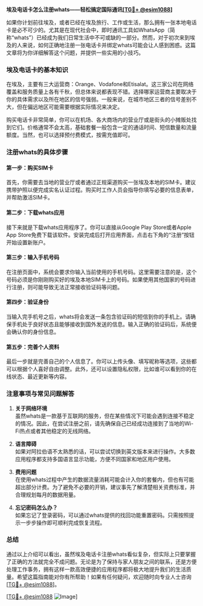 **埃及电话卡怎么注册whats——轻松搞定国际通讯[[TG💪+ @esim1088](https://t.me/s/esim1088)]**

如果你计划前往埃及，或者已经在埃及旅行、工作或生活，那么拥有一张本地电话卡是必不可少的。尤其是在现代社会中，即时通讯工具如WhatsApp（简称“whats”）已经成为我们日常生活中不可或缺的一部分。然而，对于初次来到埃及的人来说，如何正确地注册一张电话卡并绑定whats可能会让人感到困惑。这篇文章将为你详细解答这个问题，并提供一些实用的小技巧。

### 埃及电话卡的基本知识

在埃及，主要有三大运营商：Orange、Vodafone和Etisalat。这三家公司在网络覆盖和服务质量上各有千秋，但总体来说都表现不错。选择哪家运营商主要取决于你的具体需求以及所在地区的信号强弱。一般来说，在城市地区三者的信号差别不大，但在偏远地区可能需要根据实际情况来决定。

购买电话卡非常简单，你可以在机场、各大商场内的营业厅或是街头的小摊贩处找到它们。价格通常不会太高，基础套餐一般包含一定的通话时间、短信数量和流量额度。当然，也可以选择预付费模式，按需充值即可。

### 注册whats的具体步骤

#### 第一步：购买SIM卡
首先，你需要去当地的营业厅或者通过正规渠道购买一张埃及本地的SIM卡。建议携带护照以便完成实名认证过程。购买时工作人员会指导你填写必要的信息表单，并帮助激活SIM卡。

#### 第二步：下载whats应用
接下来就是下载whats应用程序了。你可以直接从Google Play Store或者Apple App Store免费下载该软件。安装完成后打开应用界面，点击右下角的“注册”按钮开始设置新账户。

#### 第三步：输入手机号码
在注册页面中，系统会要求你输入当前使用的手机号码。这里需要注意的是，这个号码必须是你刚刚购买好的埃及本地SIM卡上的号码。如果使用其他国家的号码进行注册，则可能导致无法正常接收验证码等问题。

#### 第四步：验证身份
当输入完手机号之后，whats将会发送一条包含验证码的短信到你的手机上。请确保手机处于良好状态且能够接收到国外发送的信息。输入正确的验证码后，系统便会确认你的身份信息。

#### 第五步：完善个人资料
最后一步就是完善自己的个人信息了。你可以上传头像、填写昵称等选项，这些都可以根据个人喜好自由调整。此外，还可以设置隐私权限，比如谁可以看到你的在线状态、最近更新等内容。

### 注意事项与常见问题解答

1. **关于网络环境**  
   虽然whats是一款基于互联网的服务，但在某些情况下可能会遇到连接不稳定的情况。因此，在尝试注册之前，请先确保自己已经成功连接到了当地的Wi-Fi热点或者其他稳定的无线网络。

2. **语言障碍**  
   如果对阿拉伯语不太熟悉的话，可以尝试切换到英文版本来进行操作。大多数应用程序都支持多国语言显示功能，方便不同国家和地区用户使用。

3. **费用问题**  
   在使用whats过程中产生的数据流量消耗可能会计入你的套餐内，但也有可能超出部分计费。为了避免不必要的开销，建议事先了解清楚相关资费标准，并合理规划每月的数据用量。

4. **忘记密码怎么办？**  
   如果忘记了登录密码，可以通过whats提供的找回功能重置密码。只需按照提示一步步操作即可顺利完成恢复流程。

### 总结

通过以上介绍可以看出，虽然埃及电话卡注册whats看似复杂，但实际上只要掌握了正确的方法就完全不成问题。无论是为了保持与家人朋友之间的联系，还是方便处理工作事务，拥有这样一款高效便捷的应用程序都将极大地提升我们的生活质量。希望这篇指南能对你有所帮助！如果有任何疑问，欢迎随时向专业人士咨询[[TG💪+ @esim1088](https://t.me/s/esim1088)]。

[[TG💪+ @esim1088](https://t.me/s/esim1088) ![Image](https://i.postimg.cc/4NQfJmqS/Snipaste-2025-05-13-00-14-12.png)]